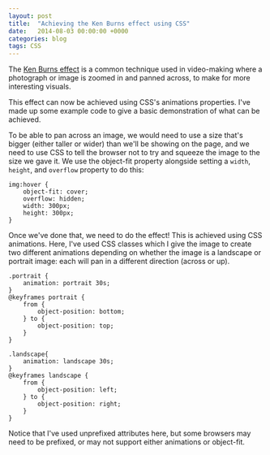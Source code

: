 ```yaml
---
layout: post
title:  "Achieving the Ken Burns effect using CSS"
date:   2014-08-03 00:00:00 +0000
categories: blog
tags: CSS
---
```

The [Ken Burns effect](http://en.wikipedia.org/wiki/Ken_Burns_Effect) is a common technique used in video-making where
a photograph or image is zoomed in and panned across, to make for more interesting visuals.

This effect can now be achieved using CSS's animations properties. I've made up some example code to give a basic
demonstration of what can be achieved.

To be able to pan across an image, we would need to use a size that's bigger (either taller or wider) than we'll be
showing on the page, and we need to use CSS to tell the browser not to try and squeeze the image to the size we gave it.
We use the object-fit property alongside setting a `width`, `height`, and `overflow` property to do this:

```
img:hover {
    object-fit: cover;
    overflow: hidden;
    width: 300px;
    height: 300px;
}
```

Once we've done that, we need to do the effect! This is achieved using CSS animations. Here, I've used CSS classes
which I give the image to create two different animations depending on whether the image is a landscape or portrait
image: each will pan in a different direction (across or up).

```
.portrait {
    animation: portrait 30s;
}
@keyframes portrait {
    from {
        object-position: bottom;
    } to {
        object-position: top;
    }
}

.landscape{
    animation: landscape 30s;
}
@keyframes landscape {
    from {
        object-position: left;
    } to {
        object-position: right;
    }
}
```

Notice that I've used unprefixed attributes here, but some browsers may need to be prefixed, or may not support either animations or object-fit.